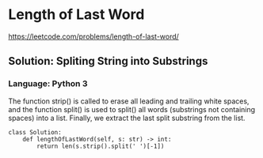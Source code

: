 # Length of Last Word
https://leetcode.com/problems/length-of-last-word/

## Solution: Spliting String into Substrings
### Language: Python 3

The function strip() is called to erase all leading and trailing white spaces, and the function split() is used to split() all words (substrings not containing spaces) into a list. Finally, we extract the last split substring from the list.

```python3
class Solution:
    def lengthOfLastWord(self, s: str) -> int:
        return len(s.strip().split(' ')[-1])
```
